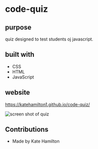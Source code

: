 # code-quiz

## purpose 
quiz designed to test students oj javascript. 

## built with
* CSS
* HTML
* JavaScript 


## website
https://katehamilton1.github.io/code-quiz/

![screen shot of quiz](https://user-images.githubusercontent.com/90042533/137639872-c481c14b-e121-4617-8d29-0d4eab9add4e.png)




## Contributions 
* Made by Kate Hamilton 



